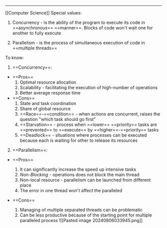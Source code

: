 ***
[[Computer Science]]
Special values:
1. Concurrency - is the ability of the program to execute its code in ==asynchronous== ==manner==. Blocks of code won't wait one for another to fully execute 

2. Parallelism - is the process of simultaneous execution of code in ==multiple threads==

To know:
1. ==Concurrency==:
- ==Pros==
	1. Optimal resource allocation 
	2. Scalability - facilitating the execution of high-number of operations 
	3. Better average response time
- ==Cons==
	1. State and task coordination 
	2. Share of global resource 
	3. ==Race==-==condition== - when actions are concurrent, raises the question "which task should go first"
	4. ==Starvation== - process when ==lower== ==priority== tasks are ==prevented== to ==execute== by ==higher==-==priority== tasks
	5. ==Deadlock== - situations where processes can be executed because each is waiting for other to release its resources     

2. ==Parallelism==:
- ==Pros==
	1. It can significantly increase the speed up intensive tasks 
	2. *Non-Blocking* - operations does not block the main thread
	3. Non-local resource - parallelism can be launched from different place
	4. The error in one thread won't affect the paralleled 
	
- ==Cons==
	1. Managing of multiple separated threads can be problematic 
	2. Can be less productive because of the starting point for multiple paralleled process 
![[Pasted image 20240806033945.png]]
